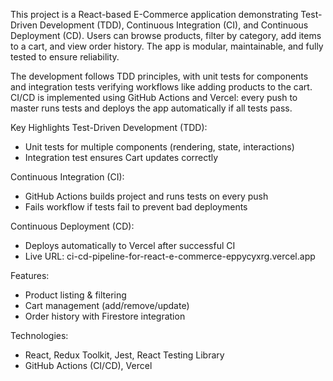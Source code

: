 This project is a React-based E-Commerce application demonstrating Test-Driven Development (TDD), Continuous Integration (CI), and Continuous Deployment (CD). Users can browse products, filter by category, add items to a cart, and view order history. The app is modular, maintainable, and fully tested to ensure reliability.

The development follows TDD principles, with unit tests for components and integration tests verifying workflows like adding products to the cart. CI/CD is implemented using GitHub Actions and Vercel: every push to master runs tests and deploys the app automatically if all tests pass.

Key Highlights
Test-Driven Development (TDD):
- Unit tests for multiple components (rendering, state, interactions)
- Integration test ensures Cart updates correctly

Continuous Integration (CI):
- GitHub Actions builds project and runs tests on every push
- Fails workflow if tests fail to prevent bad deployments

Continuous Deployment (CD):
- Deploys automatically to Vercel after successful CI
- Live URL: ci-cd-pipeline-for-react-e-commerce-eppycyxrg.vercel.app

Features:
- Product listing & filtering
- Cart management (add/remove/update)
- Order history with Firestore integration

Technologies:
- React, Redux Toolkit, Jest, React Testing Library
- GitHub Actions (CI/CD), Vercel